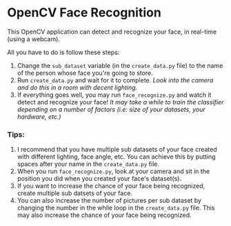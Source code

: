 # OpenCV Face Recognition
This OpenCV application can detect and recognize your face, in real-time (using a webcam).

All you have to do is follow these steps:
1. Change the `sub_dataset` variable (in the `create_data.py` file) to the name of the person whose face you're going to store.
2. Run `create_data.py` and wait for it to complete. *Look into the camera and do this in a room with decent lighting.*
3. If everything goes well, you may run `face_recognize.py` and watch it detect and recognize your face! *It may take a while to train the classifier depending on a number of factors (i.e: size of your datasets, your hardware, etc.)* 

### Tips:
1. I recommend that you have multiple sub datasets of your face created with different lighting, face angle, etc. You can achieve this by putting spaces after your name in the `create_data.py` file.
2. When you run `face_recognize.py`, look at your camera and sit in the position you did when you created your face's dataset(s).
3. If you want to increase the chance of your face being recognized, create multiple sub datsets of your face.
4. You can also increase the number of pictures per sub dataset by changing the number in the while loop in the `create_data.py` file. This may also increase the chance of your face being recognized.
